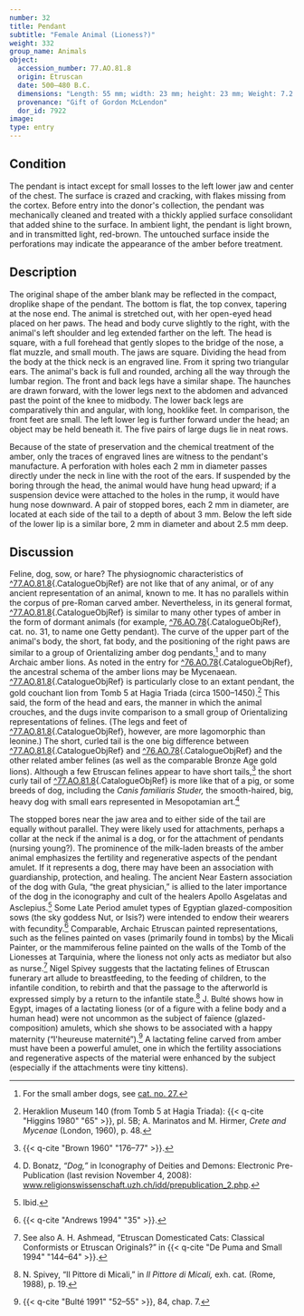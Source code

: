 ```yaml
---
number: 32
title: Pendant
subtitle: "Female Animal (Lioness?)"
weight: 332
group_name: Animals
object:
  accession_number: 77.AO.81.8
  origin: Etruscan
  date: 500–480 B.C.
  dimensions: "Length: 55 mm; width: 23 mm; height: 23 mm; Weight: 7.2 g"
  provenance: "Gift of Gordon McLendon"
  dor_id: 7922
image:
type: entry
---
```


## Condition

The pendant is intact except for small losses to the left lower jaw and center of the chest. The surface is crazed and cracking, with flakes missing from the cortex. Before entry into the donor's collection, the pendant was mechanically cleaned and treated with a thickly applied surface consolidant that added shine to the surface. In ambient light, the pendant is light brown, and in transmitted light, red-brown. The untouched surface inside the perforations may indicate the appearance of the amber before treatment.

## Description

The original shape of the amber blank may be reflected in the compact, droplike shape of the pendant. The bottom is flat, the top convex, tapering at the nose end. The animal is stretched out, with her open-eyed head placed on her paws. The head and body curve slightly to the right, with the animal's left shoulder and leg extended farther on the left. The head is square, with a full forehead that gently slopes to the bridge of the nose, a flat muzzle, and small mouth. The jaws are square. Dividing the head from the body at the thick neck is an engraved line. From it spring two triangular ears. The animal's back is full and rounded, arching all the way through the lumbar region. The front and back legs have a similar shape. The haunches are drawn forward, with the lower legs next to the abdomen and advanced past the point of the knee to midbody. The lower back legs are comparatively thin and angular, with long, hooklike feet. In comparison, the front feet are small. The left lower leg is further forward under the head; an object may be held beneath it. The five pairs of large dugs lie in neat rows.

Because of the state of preservation and the chemical treatment of the amber, only the traces of engraved lines are witness to the pendant's manufacture. A perforation with holes each 2 mm in diameter passes directly under the neck in line with the root of the ears. If suspended by the boring through the head, the animal would have hung head upward; if a suspension device were attached to the holes in the rump, it would have hung nose downward. A pair of stopped bores, each 2 mm in diameter, are located at each side of the tail to a depth of about 3 mm. Below the left side of the lower lip is a similar bore, 2 mm in diameter and about 2.5 mm deep.

## Discussion

Feline, dog, sow, or hare? The physiognomic characteristics of [^77.AO.81.8](#cat-77.AO.81.8){.CatalogueObjRef} are not like that of any animal, or of any ancient representation of an animal, known to me. It has no parallels within the corpus of pre-Roman carved amber. Nevertheless, in its general format, [^77.AO.81.8](#cat-77.AO.81.8){.CatalogueObjRef} is similar to many other types of amber in the form of dormant animals (for example, [^76.AO.78](#cat-76.AO.78){.CatalogueObjRef}, cat. no. 31, to name one Getty pendant). The curve of the upper part of the animal's body, the short, fat body, and the positioning of the right paws are similar to a group of Orientalizing amber dog pendants,[^1] and to many Archaic amber lions. As noted in the entry for [^76.AO.78](#cat-76.AO.78){.CatalogueObjRef}, the ancestral schema of the amber lions may be Mycenaean. [^77.AO.81.8](#cat-77.AO.81.8){.CatalogueObjRef} is particularly close to an extant pendant, the gold couchant lion from Tomb 5 at Hagia Triada (circa 1500–1450).[^2] This said, the form of the head and ears, the manner in which the animal crouches, and the dugs invite comparison to a small group of Orientalizing representations of felines. (The legs and feet of [^77.AO.81.8](#cat-77.AO.81.8){.CatalogueObjRef}, however, are more lagomorphic than leonine.) The short, curled tail is the one big difference between [^77.AO.81.8](#cat-77.AO.81.8){.CatalogueObjRef} and [^76.AO.78](#cat-76.AO.78){.CatalogueObjRef} and the other related amber felines (as well as the comparable Bronze Age gold lions). Although a few Etruscan felines appear to have short tails,[^3] the short curly tail of [^77.AO.81.8](#cat-77.AO.81.8){.CatalogueObjRef} is more like that of a pig, or some breeds of dog, including the *Canis familiaris Studer,* the smooth-haired, big, heavy dog with small ears represented in Mesopotamian art.[^4]

The stopped bores near the jaw area and to either side of the tail are equally without parallel. They were likely used for attachments, perhaps a collar at the neck if the animal is a dog, or for the attachment of pendants (nursing young?). The prominence of the milk-laden breasts of the amber animal emphasizes the fertility and regenerative aspects of the pendant amulet. If it represents a dog, there may have been an association with guardianship, protection, and healing. The ancient Near Eastern association of the dog with Gula, “the great physician,” is allied to the later importance of the dog in the iconography and cult of the healers Apollo Asgelatas and Asclepius.[^5] Some Late Period amulet types of Egyptian glazed-composition sows (the sky goddess Nut, or Isis?) were intended to endow their wearers with fecundity.[^6] Comparable, Archaic Etruscan painted representations, such as the felines painted on vases (primarily found in tombs) by the Micali Painter, or the mammiferous feline painted on the walls of the Tomb of the Lionesses at Tarquinia, where the lioness not only acts as mediator but also as nurse.[^7] Nigel Spivey suggests that the lactating felines of Etruscan funerary art allude to breastfeeding, to the feeding of children, to the infantile condition, to rebirth and that the passage to the afterworld is expressed simply by a return to the infantile state.[^8] J. Bulté shows how in Egypt, images of a lactating lioness (or of a figure with a feline body and a human head) were not uncommon as the subject of faïence (glazed-composition) amulets, which she shows to be associated with a happy maternity (“l'heureuse maternité”).[^9] A lactating feline carved from amber must have been a powerful amulet, one in which the fertility associations and regenerative aspects of the material were enhanced by the subject (especially if the attachments were tiny kittens).



[^1]: For the small amber dogs, see [cat. no. 27.](#27.md)

[^2]: Heraklion Museum 140 (from Tomb 5 at Hagia Triada): {{< q-cite "Higgins 1980" "65" >}}, pl. 5B; A. Marinatos and M. Hirmer, *Crete and Mycenae* (London, 1960), p. 48.

[^3]: {{< q-cite "Brown 1960" "176–77" >}}.

[^4]: D. Bonatz, *“Dog,”* in Iconography of Deities and Demons: Electronic Pre-Publication (last revision November 4, 2008): www.religionswissenschaft.uzh.ch/idd/prepublication_2.php.

[^5]: Ibid.

[^6]: {{< q-cite "Andrews 1994" "35" >}}.

[^7]: See also A. H. Ashmead, “Etruscan Domesticated Cats: Classical Conformists or Etruscan Originals?” in {{< q-cite "De Puma and Small 1994" "144–64" >}}.

[^8]: N. Spivey, “Il Pittore di Micali,” in *Il Pittore di Micali,* exh. cat. (Rome, 1988), p. 19.

[^9]: {{< q-cite "Bulté 1991" "52–55" >}}, 84, chap. 7.
